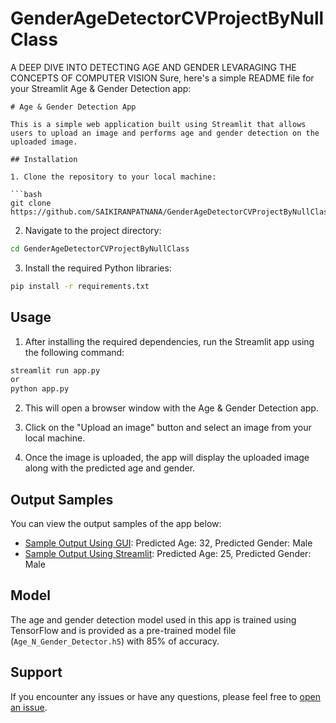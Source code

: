 # GenderAgeDetectorCVProjectByNullClass
A DEEP DIVE INTO DETECTING AGE AND GENDER LEVARAGING THE CONCEPTS OF COMPUTER VISION
Sure, here's a simple README file for your Streamlit Age & Gender Detection app:

```
# Age & Gender Detection App

This is a simple web application built using Streamlit that allows users to upload an image and performs age and gender detection on the uploaded image.

## Installation

1. Clone the repository to your local machine:

```bash
git clone https://github.com/SAIKIRANPATNANA/GenderAgeDetectorCVProjectByNullClass
```

2. Navigate to the project directory:

```bash
cd GenderAgeDetectorCVProjectByNullClass
```

3. Install the required Python libraries:

```bash
pip install -r requirements.txt
```

## Usage

1. After installing the required dependencies, run the Streamlit app using the following command:

```bash
streamlit run app.py
or 
python app.py
```

2. This will open a browser window with the Age & Gender Detection app.

3. Click on the "Upload an image" button and select an image from your local machine.

4. Once the image is uploaded, the app will display the uploaded image along with the predicted age and gender.

## Output Samples

You can view the output samples of the app below:

- [Sample Output Using GUI](https://github.com/SAIKIRANPATNANA/GenderAgeDetectorCVProjectByNullClass/blob/main/output_images/Screenshot%20from%202024-02-10%2016-03-55.png): Predicted Age: 32, Predicted Gender: Male
- [Sample Output Using Streamlit](https://github.com/SAIKIRANPATNANA/GenderAgeDetectorCVProjectByNullClass/blob/main/output_images/Screenshot%20from%202024-02-10%2016-07-59.png): Predicted Age: 25, Predicted Gender: Male

## Model

The age and gender detection model used in this app is trained using TensorFlow and is provided as a pre-trained model file (`Age_N_Gender_Detector.h5`) with 85% of accuracy. 

## Support

If you encounter any issues or have any questions, please feel free to [open an issue](https://github.com/SAIKIRANPATNANA/GenderAgeDetectorCVProjectByNullClass/issues).
